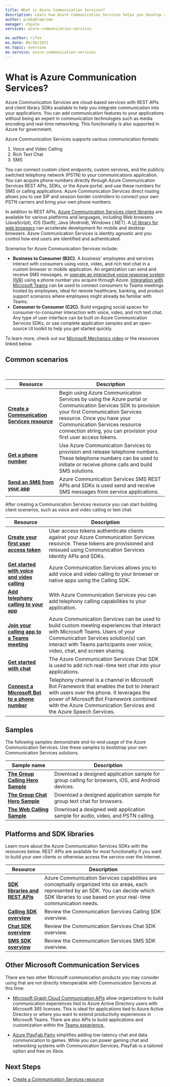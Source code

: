 ```yaml
---
title: What is Azure Communication Services?
description: Learn how Azure Communication Services helps you develop rich user experiences with real-time communications.
author: probableprime
manager: chpalm
services: azure-communication-services

ms.author: rifox
ms.date: 06/30/2021
ms.topic: overview
ms.service: azure-communication-services
---
```


# What is Azure Communication Services?

Azure Communication Services are cloud-based services with REST APIs and client library SDKs available to help you integrate communication into your applications. You can add communication features to your applications without being an expert in communication technologies such as media encoding and real-time networking. This functionality is also supported in Azure for government.

Azure Communication Services supports various communication formats:

1. Voice and Video Calling
1. Rich Text Chat
1. SMS

You can connect custom client endpoints, custom services, and the publicly switched telephony network (PSTN) to your communications application. You can acquire phone numbers directly through Azure Communication Services REST APIs, SDKs, or the Azure portal; and use these numbers for SMS or calling applications. Azure Communication Services direct routing allows you to use SIP and session border controllers to connect your own PSTN carriers and bring your own phone numbers.

In addition to REST APIs, [Azure Communication Services client libraries](./concepts/sdk-options.md) are available for various platforms and languages, including Web browsers (JavaScript), iOS (Swift), Java (Android), Windows (.NET). A [UI library for web browsers](https://aka.ms/acsstorybook) can accelerate development for mobile and desktop browsers. Azure Communication Services is identity agnostic and you control how end users are identified and authenticated.

Scenarios for Azure Communication Services include:

- **Business to Consumer (B2C).** A business' employees and services  interact with consumers using voice, video, and rich text chat in a custom browser or mobile application. An organization can send and receive SMS messages, or [operate an interactive voice response system (IVR)](https://github.com/microsoft/botframework-telephony/blob/main/EnableTelephony.md) using a phone number you acquire through Azure. [Integration with Microsoft Teams](./quickstarts/voice-video-calling/get-started-teams-interop.md) can be used to connect consumers to Teams meetings hosted by employees; ideal for remote healthcare, banking, and product support scenarios where employees might already be familiar with Teams.
- **Consumer to Consumer (C2C).** Build engaging social spaces for consumer-to-consumer interaction with voice, video, and rich text chat. Any type of user interface can be built on Azure Communication Services SDKs, or use complete application samples and an open-source UI toolkit  to help you get started quickly.

To learn more, check out our [Microsoft Mechanics video](https://www.youtube.com/watch?v=apBX7ASurgM) or the resources linked below.

## Common scenarios

<br>

| Resource                               |Description                           |
|---                                    |---                                   |
|**[Create a Communication Services resource](./quickstarts/create-communication-resource.md)**|Begin using Azure Communication Services by using the Azure portal or Communication Services SDK to provision your first Communication Services resource. Once you have your Communication Services resource connection string, you can provision your first user access tokens.|
|**[Get a phone number](./quickstarts/telephony/get-phone-number.md)**|Use Azure Communication Services to provision and release telephone numbers. These telephone numbers can be used to initiate or receive phone calls and build SMS solutions.|
|**[Send an SMS from your app](./quickstarts/sms/send.md)**| Azure Communication Services SMS REST APIs and SDKs is used send and receive SMS messages from service applications.|

After creating a Communication Services resource you can start building client scenarios, such as voice and video calling or text chat:

| Resource                               |Description                           |
|---                                    |---                                   |
|**[Create your first user access token](./quickstarts/access-tokens.md)**|User access tokens authenticate clients against your Azure Communication Services resource. These tokens are provisioned and reissued using  Communication Services Identity APIs and SDKs.|
|**[Get started with voice and video calling](./quickstarts/voice-video-calling/getting-started-with-calling.md)**| Azure Communication Services allows you to add voice and video calling to your browser or native apps using the Calling SDK. |
|**[Add telephony calling to your app](./quickstarts/telephony/pstn-call.md)**|With Azure Communication Services you can add telephony calling capabilities to your application.|
|**[Join your calling app to a Teams meeting](./quickstarts/voice-video-calling/get-started-teams-interop.md)**|Azure Communication Services can be used to build custom meeting experiences that interact with Microsoft Teams. Users of your Communication Services solution(s) can interact with Teams participants over voice, video, chat, and screen sharing.|
|**[Get started with chat](./quickstarts/chat/get-started.md)**|The Azure Communication Services Chat SDK is used to add rich real-time text chat into your applications.|
|**[Connect a Microsoft Bot to a phone number](https://github.com/microsoft/botframework-telephony)**|Telephony channel is a channel in Microsoft Bot Framework that enables the bot to interact with users over the phone. It leverages the power of Microsoft Bot Framework combined with the Azure Communication Services and the Azure Speech Services.  |


## Samples

The following samples demonstrate end-to-end usage of the Azure Communication Services. Use these samples to bootstrap your own Communication Services solutions.
<br>

| Sample name                               | Description                           |
|---                                    |---                                   |
|**[The Group Calling Hero Sample](./samples/calling-hero-sample.md)**| Download a designed application sample for group calling for browsers, iOS, and Android devices. |
|**[The Group Chat Hero Sample](./samples/chat-hero-sample.md)**| Download a designed application sample for group text chat for browsers. |
|**[The Web Calling Sample](./samples/web-calling-sample.md)**| Download a designed web application sample for audio, video, and PSTN calling. |


## Platforms and SDK libraries

Learn more about the Azure Communication Services SDKs with the resources below. REST APIs are available for most functionality if you want to build your own clients or otherwise access the service over the Internet.

| Resource                               | Description                           |
|---                                    |---                                   |
|**[SDK libraries and REST APIs](./concepts/sdk-options.md)**|Azure Communication Services capabilities are conceptually organized into six areas, each represented by an SDK. You can decide which SDK libraries to use based on your real-time communication needs.|
|**[Calling SDK overview](./concepts/voice-video-calling/calling-sdk-features.md)**|Review the Communication Services Calling SDK overview.|
|**[Chat SDK overview](./concepts/chat/sdk-features.md)**|Review the Communication Services Chat SDK overview.|
|**[SMS SDK overview](./concepts/sms/sdk-features.md)**|Review the Communication Services SMS SDK overview.|

## Other Microsoft Communication Services

There are two other Microsoft communication products you may consider using that are not directly interoperable with Communication Services at this time:

 - [Microsoft Graph Cloud Communication APIs](/graph/cloud-communications-concept-overview) allow organizations to build communication experiences tied to Azure Active Directory users with Microsoft 365 licenses. This is ideal for applications tied to Azure Active Directory or where you want to extend productivity experiences in Microsoft Teams. There are also APIs to build applications and customization within the [Teams experience.](/microsoftteams/platform/?preserve-view=true&view=msteams-client-js-latest)

 - [Azure PlayFab Party](/gaming/playfab/features/multiplayer/networking/) simplifies adding low-latency chat and data communication to games. While you can power gaming chat and networking systems with Communication Services, PlayFab is a tailored option and free on Xbox.


## Next Steps

 - [Create a Communication Services resource](./quickstarts/create-communication-resource.md)
